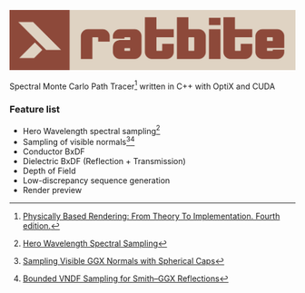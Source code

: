 ![](docs/pics/banner.png)

Spectral Monte Carlo Path Tracer[^1] written in C++ with OptiX and CUDA  

### Feature list
* Hero Wavelength spectral sampling[^2]
* Sampling of visible normals[^3][^4]
* Conductor BxDF
* Dielectric BxDF (Reflection + Transmission)
* Depth of Field
* Low-discrepancy sequence generation
* Render preview

[^1]: [Physically Based Rendering: From Theory To Implementation. Fourth edition.](https://pbr-book.org/4ed/contents)
[^2]: [Hero Wavelength Spectral Sampling](https://cgg.mff.cuni.cz/~wilkie/Website/EGSR_14_files/WNDWH14HWSS.pdf)
[^3]: [Sampling Visible GGX Normals with Spherical Caps](https://arxiv.org/pdf/2306.05044)
[^4]: [Bounded VNDF Sampling for Smith–GGX Reflections](https://gpuopen.com/download/publications/Bounded_VNDF_Sampling_for_Smith-GGX_Reflections.pdf)
